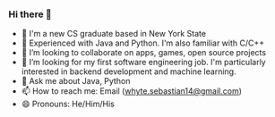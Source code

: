 ### Hi there 👋


- 🔭 I'm a new CS graduate based in New York State
- 🌱 Experienced with Java and Python. I'm also familiar with C/C++
- 👯 I’m looking to collaborate on apps, games, open source projects
- 🤔 I’m looking for my first software engineering job. I'm particularly interested in backend development and machine learning.
- 💬 Ask me about Java, Python
- 📫 How to reach me: Email (whyte.sebastian14@gmail.com)
- 😄 Pronouns: He/Him/His
